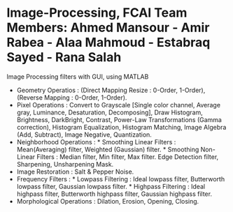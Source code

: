 # Image-Processing, FCAI Team Members: Ahmed Mansour - Amir Rabea - Alaa Mahmoud - Estabraq Sayed - Rana Salah
Image Processing filters with GUI, using MATLAB
- Geometry Operatios : (Direct Mapping Resize : 0-Order, 1-Order), (Reverse Mapping : 0-Order, 1-Order).
- Pixel Operations : Convert to Grayscale [Single color channel, Average gray, Luminance, Desaturation, Decomposing],
                     Draw Histogram, Brightness, DarkBright, Contrast, Power-Law Transformations (Gamma correction), Histogram Equalization,
                     Histogram Matching, Image Algebra (Add, Subtract), Image Negative, Quantization.
- Neighborhood Operations : * Smoothing Linear Filters : Mean(Averaging) filter, Weighted (Gaussian) filter.
                            * Smoothing Non-Linear Filters : Median filter, Min filter, Max filter.
                               Edge Detection filter, Sharpening, Unsharpening Mask.
- Image Restoration : Salt & Pepper Noise.
- Frequency Filters : * Lowpass Filtering : Ideal lowpass filter, Butterworth lowpass filter, Gaussian lowpass filter.
                      * Highpass Filtering : Ideal highpass filter, Butterworth highpass filter, Gaussian highpass filter.
- Morphological Operations : Dilation, Erosion, Opening, Closing.
  
